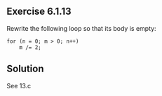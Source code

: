 ## Exercise 6.1.13
Rewrite the following loop so that its body is empty:
```
for (n = 0; m > 0; n++) 
    m /= 2;
```

## Solution
See 13.c

